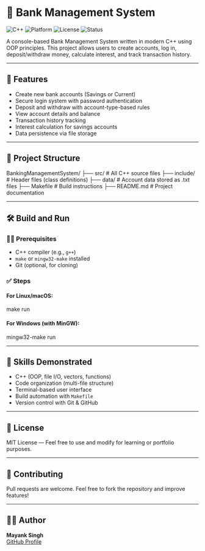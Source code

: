 
# 🏦 Bank Management System


![C++](https://img.shields.io/badge/C%2B%2B-17-blue.svg)
![Platform](https://img.shields.io/badge/Platform-Windows%2011%20%7C%20Linux-informational)
![License](https://img.shields.io/badge/License-MIT-green.svg)
![Status](https://img.shields.io/badge/Status-Complete-brightgreen)


A console-based Bank Management System written in modern C++ using OOP principles. This project allows users to create accounts, log in, deposit/withdraw money, calculate interest, and track transaction history.

---

## 🚀 Features

- Create new bank accounts (Savings or Current)
- Secure login system with password authentication
- Deposit and withdraw with account-type-based rules
- View account details and balance
- Transaction history tracking
- Interest calculation for savings accounts
- Data persistence via file storage

---

## 📁 Project Structure

BankingManagementSystem/
├── src/                # All C++ source files
├── include/            # Header files (class definitions)
├── data/               # Account data stored as .txt files
├── Makefile            # Build instructions
├── README.md           # Project documentation

---

## 🛠️ Build and Run

### 🧑‍💻 Prerequisites

- C++ compiler (e.g., `g++`)
- `make` or `mingw32-make` installed
- Git (optional, for cloning)

### ✅ Steps

#### For Linux/macOS:
make run

#### For Windows (with MinGW):
mingw32-make run

---

## 💼 Skills Demonstrated

- C++ (OOP, file I/O, vectors, functions)
- Code organization (multi-file structure)
- Terminal-based user interface
- Build automation with `Makefile`
- Version control with Git & GitHub

---

## 📜 License

MIT License — Feel free to use and modify for learning or portfolio purposes.

---

## 🤝 Contributing

Pull requests are welcome. Feel free to fork the repository and improve features!

---

## 🙋‍♀️ Author

**Mayank Singh**  
[GitHub Profile](https://github.com/MayankSingh-2002)